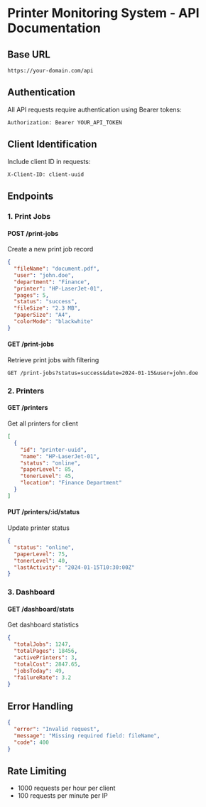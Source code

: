 # Printer Monitoring System - API Documentation

## Base URL
```
https://your-domain.com/api
```

## Authentication
All API requests require authentication using Bearer tokens:
```
Authorization: Bearer YOUR_API_TOKEN
```

## Client Identification
Include client ID in requests:
```
X-Client-ID: client-uuid
```

## Endpoints

### 1. Print Jobs

#### POST /print-jobs
Create a new print job record
```json
{
  "fileName": "document.pdf",
  "user": "john.doe",
  "department": "Finance",
  "printer": "HP-LaserJet-01",
  "pages": 5,
  "status": "success",
  "fileSize": "2.3 MB",
  "paperSize": "A4",
  "colorMode": "blackwhite"
}
```

#### GET /print-jobs
Retrieve print jobs with filtering
```
GET /print-jobs?status=success&date=2024-01-15&user=john.doe
```

### 2. Printers

#### GET /printers
Get all printers for client
```json
[
  {
    "id": "printer-uuid",
    "name": "HP-LaserJet-01",
    "status": "online",
    "paperLevel": 85,
    "tonerLevel": 45,
    "location": "Finance Department"
  }
]
```

#### PUT /printers/:id/status
Update printer status
```json
{
  "status": "online",
  "paperLevel": 75,
  "tonerLevel": 40,
  "lastActivity": "2024-01-15T10:30:00Z"
}
```

### 3. Dashboard

#### GET /dashboard/stats
Get dashboard statistics
```json
{
  "totalJobs": 1247,
  "totalPages": 18456,
  "activePrinters": 3,
  "totalCost": 2847.65,
  "jobsToday": 49,
  "failureRate": 3.2
}
```

## Error Handling
```json
{
  "error": "Invalid request",
  "message": "Missing required field: fileName",
  "code": 400
}
```

## Rate Limiting
- 1000 requests per hour per client
- 100 requests per minute per IP